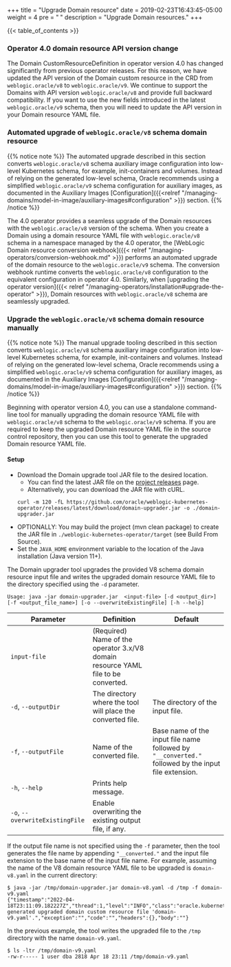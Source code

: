+++
title = "Upgrade Domain resource"
date = 2019-02-23T16:43:45-05:00
weight = 4
pre = "<b> </b>"
description = "Upgrade Domain resources."
+++

{{< table_of_contents >}}

### Operator 4.0 domain resource API version change
The Domain CustomResourceDefinition in operator version 4.0 has changed significantly from previous operator releases. For this reason, we have updated the API version of the Domain custom resource in the CRD from `weblogic.oracle/v8` to `weblogic.oracle/v9`. We continue to support the Domains with API version `weblogic.oracle/v8` and provide full backward compatibility. If you want to use the new fields introduced in the latest `weblogic.oracle/v9` schema, then you will need to update the API version in your Domain resource YAML file.

### Automated upgrade of `weblogic.oracle/v8` schema domain resource

{{% notice note %}}
The automated upgrade described in this section converts `weblogic.oracle/v8` schema auxiliary image configuration into low-level Kubernetes schema, for example, init-containers and volumes.
Instead of relying on the generated low-level schema, Oracle recommends using a simplified `weblogic.oracle/v9` schema configuration for auxiliary images, as documented in the
Auxiliary Images [Configuration]({{<relref "/managing-domains/model-in-image/auxiliary-images#configuration" >}}) section.
{{% /notice %}}

The 4.0 operator provides a seamless upgrade of the Domain resources with the `weblogic.oracle/v8` version of the schema. When you create a Domain using a domain resource YAML file with `weblogic.oracle/v8` schema in a namespace managed by the 4.0 operator, the [WebLogic Domain resource conversion webhook]({{< relref "/managing-operators/conversion-webhook.md" >}}) performs an automated upgrade of the domain resource to the `weblogic.oracle/v9` schema. The conversion webhook runtime converts the `weblogic.oracle/v8` configuration to the equivalent configuration in operator 4.0. Similarly, when [upgrading the operator version]({{< relref "/managing-operators/installation#upgrade-the-operator" >}}), Domain resources with `weblogic.oracle/v8` schema are seamlessly upgraded.

### Upgrade the `weblogic.oracle/v8` schema domain resource manually

{{% notice note %}}
The manual upgrade tooling described in this section converts `weblogic.oracle/v8` schema auxiliary image configuration into low-level Kubernetes schema, for example, init-containers and volumes.
Instead of relying on the generated low-level schema, Oracle recommends using a simplified `weblogic.oracle/v9` schema configuration for auxiliary images, as documented in the
Auxiliary Images [Configuration]({{<relref "/managing-domains/model-in-image/auxiliary-images#configuration" >}}) section.
{{% /notice %}}

Beginning with operator version 4.0, you can use a standalone command-line tool for manually upgrading the domain resource YAML file with `weblogic.oracle/v8` schema to the `weblogic.oracle/v9` schema. If you are required to keep the upgraded Domain resource YAML file in the source control repository, then you can use this tool to generate the upgraded Domain resource YAML file.

#### Setup
- Download the Domain upgrade tool JAR file to the desired location.
  - You can find the latest JAR file on the [project releases](https://github.com/oracle/weblogic-kubernetes-operator/releases) page.
  - Alternatively, you can download the JAR file with cURL.
   ```
   curl -m 120 -fL https://github.com/oracle/weblogic-kubernetes-operator/releases/latest/download/domain-upgrader.jar -o ./domain-upgrader.jar
   ```
 - OPTIONALLY: You may build the project (mvn clean package) to create the JAR file in `./weblogic-kubernetes-operator/target` (see Build From Source).
 - Set the `JAVA_HOME` environment variable to the location of the Java installation (Java version 11+).

The Domain upgrader tool upgrades the provided V8 schema domain resource input file and writes the upgraded domain resource YAML file to the
directory specified using the `-d` parameter.

```
Usage: java -jar domain-upgrader.jar  <input-file> [-d <output_dir>] [-f <output_file_name>] [-o --overwriteExistingFile] [-h --help]
```

| Parameter | Definition | Default |
| --- | --- | --- |
| `input-file` | (Required) Name of the operator 3.x/V8 domain resource YAML file to be converted. | |
| `-d`, `--outputDir` | The directory where the tool will place the converted file. | The directory of the input file. |
| `-f`, `--outputFile` | Name of the converted file. | Base name of the input file name followed by `"__converted."` followed by the input file extension. |
| `-h`, `--help` | Prints help message. | |
| `-o`, `--overwriteExistingFile` | Enable overwriting the existing output file, if any. | |

If the output file name is not specified using the `-f` parameter, then the tool generates the file name by appending `"__converted."` and the input file extension to the
base name of the input file name. For example, assuming the name of the V8 domain resource YAML file to be upgraded is `domain-v8.yaml` in the current directory:

```
$ java -jar /tmp/domain-upgrader.jar domain-v8.yaml -d /tmp -f domain-v9.yaml
{"timestamp":"2022-04-18T23:11:09.182227Z","thread":1,"level":"INFO","class":"oracle.kubernetes.operator.DomainUpgrader","method":"main","timeInMillis":1650323469182,"message":"Successfully generated upgraded domain custom resource file 'domain-v9.yaml'.","exception":"","code":"","headers":{},"body":""}
```

In the previous example, the tool writes the upgraded file to the `/tmp` directory with the name `domain-v9.yaml`.
```
$ ls -ltr /tmp/domain-v9.yaml
-rw-r----- 1 user dba 2818 Apr 18 23:11 /tmp/domain-v9.yaml
```

